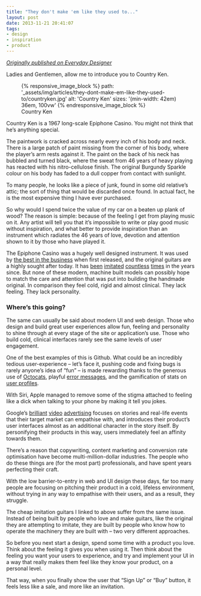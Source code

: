 ```yaml
---
title: "They don't make 'em like they used to..."
layout: post
date: 2013-11-21 20:41:07
tags:
- design
- inspiration
- product
---
```


[*Originally published on Everyday Designer*](http://everydaydesigner.net/design/they-dont-make-em-like-they-used-to)

Ladies and Gentlemen, allow me to introduce you to Country Ken.

<figure class="image image--pull-left">
  {% responsive_image_block %}
    path: '_assets/img/articles/they-dont-make-em-like-they-used-to/countryken.jpg'
    alt: 'Country Ken'
    sizes: '(min-width: 42em) 36em, 100vw'
  {% endresponsive_image_block %}

  <figcaption class="image__caption">Country Ken</figcaption>
</figure>

Country Ken is a 1967 long-scale Epiphone Casino. You might not think that he’s anything special.

The paintwork is cracked across nearly every inch of his body and neck. There is a large patch of paint missing from the corner of his body, where the player’s arm rests against it. The paint on the back of his neck has bubbled and turned black, where the sweat from 46 years of heavy playing has reacted with his nitro-cellulose finish. The original Burgundy Sparkle colour on his body has faded to a dull copper from contact with sunlight.

To many people, he looks like a piece of junk, found in some old relative’s attic; the sort of thing that would be discarded once found. In actual fact, he is the most expensive thing I have ever purchased.

So why would I spend twice the value of my car on a beaten up plank of wood? The reason is simple: because of the feeling I get from playing music on it. Any artist will tell you that it’s impossible to write or play good music without inspiration, and what better to provide inspiration than an instrument which radiates the 46 years of love, devotion and attention shown to it by those who have played it.

The Epiphone Casino was a hugely well designed instrument. It was used by [the best in the business](http://www2.gibson.com/News-Lifestyle/Features/en-us/beatles-casino-0414.aspx) when first released, and the original guitars are a highly sought after today. It has [been](http://www.epiphone.com/Products/Archtop/Casino.aspx) <a href="http://www.heritageguitar.com/models/h530trchp90_specs.html" data-proofer-ignore>imitated</a> <a href="http://www.peerlessguitars.eu/#/songbird/4557055055" data-proofer-ignore>countless</a> [times](http://www.guitarfetish.com/XV-910-Semi-Hollowbody-Alnico-P90-Dogears-Trapeze-Tailpiece_c_186.html) in the years since. But none of these modern, machine built models can possibly hope to match the care and attention that was put into building the handmade original. In comparison they feel cold, rigid and almost clinical. They lack feeling. They lack personality.

### Where’s this going?

The same can usually be said about modern UI and web design. Those who design and build great user experiences allow fun, feeling and personality to shine through at every stage of the site or application’s use. Those who build cold, clinical interfaces rarely see the same levels of user engagement.

One of the best examples of this is Github. What could be an incredibly tedious user-experience – let’s face it, pushing code and fixing bugs is rarely anyone’s idea of “fun” – is made rewarding thanks to the generous use of [Octocats](http://octodex.github.com/), playful [error messages](https://github.com/500), and the gamification of stats on [user profiles](https://github.com/molovo).

With Siri, Apple managed to remove some of the stigma attached to feeling like a dick when talking to your phone by making it tell you jokes.

Google’s [brilliant](http://www.youtube.com/watch?v=8aCYZ3gXfy8) [video](http://www.youtube.com/watch?v=sr1Qz63AzK8) [advertising](http://www.youtube.com/watch?v=h64_H6TOz4k) focuses on stories and real-life events that their target market can empathise with, and introduces their product’s user interfaces almost as an additional character in the story itself. By personifying their products in this way, users immediately feel an affinity towards them.

There’s a reason that copywriting, content marketing and conversion rate optimisation have become multi-million-dollar industries. The people who do these things are (for the most part) professionals, and have spent years perfecting their craft.

With the low barrier-to-entry in web and UI design these days, far too many people are focusing on pitching their product in a cold, lifeless environment, without trying in any way to empathise with their users, and as a result, they struggle.

The cheap imitation guitars I linked to above suffer from the same issue. Instead of being built by people who love and make guitars, like the original they are attempting to imitate, they are built by people who know how to operate the machinery they are built with – two very different approaches.

So before you next start a design, spend some time with a product you love. Think about the feeling it gives you when using it. Then think about the feeling you want your users to experience, and try and implement your UI in a way that really makes them feel like they know your product, on a personal level.

That way, when you finally show the user that “Sign Up” or “Buy” button, it feels less like a sale, and more like an invitation.